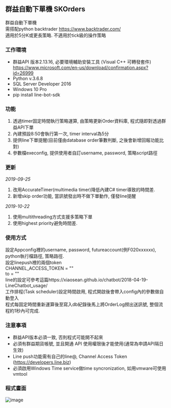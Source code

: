 ## 群益自動下單機 SKOrders 

群益自動下單機 </br>
需搭配python backtrader <https://www.backtrader.com/> </br>
適用於5分K或更長策略. 不適用於tick級的操作策略

### 工作環境
* 群益API 版本2.13.16, 必要環境輔助安裝工具 (Visual C++ 可轉發套件) https://www.microsoft.com/en-us/download/confirmation.aspx?id=26999
* Python v.3.6.8
* SQL Server Developer 2016
* Windows 10 Pro
* pip install line-bot-sdk

### 功能
1. 透過timer固定時間執行策略運算, 由策略更新Order資料庫, 程式隨即對透過群益API下單
2. 內建預設8:50會執行第一次, timer interval為5分
3. 提供line下單提醒(目前僅由database order筆數判斷, 之後會新增回報功能比對)
4. 參數檔execonfig, 提供使用者自訂username, password, 策略script路徑

### 更新
<i>2019-09-25</i>
1. 改用AccurateTimer(multimedia timer)降低內建C# timer導致的時間差.
2. 新增skip order功能, 當訊號發出時不做下單動作, 僅發line提醒</br>

<i>2019-10-22</i>
1. 使用multithreading方式支援多策略下單 
2. 使用highest priority避免時間差.

### 使用方式
設定Appconfig裡的username, password, futureaccount(例F020xxxxxx), python執行檔路徑, 策略路徑.  
設定linepush裡的兩個token  
CHANNEL_ACCESS_TOKEN = ""  
to = ""  
line的設定可參考這篇https://xiaosean.github.io/chatbot/2018-04-19-LineChatbot_usage/  
工作排程(Task scheduler)設定時間啟用, 程式開啟後會帶入config內的參數做自動登入  
程式每固定時間重新運算後至寫入db紀錄後馬上將OrderLog撈出送訊號, 整個流程約1秒內可完成.  

### 注意事項
* 群益API版本必須一致, 否則程式可能開不起來
* 必須有群益期貨帳號, 並且開通 API 使用權限後才能使用(通常為申請API隔日生效)
* Line push功能需有自己的line@, Channel Access Token (https://developers.line.biz)
* 必須啟用Windows Time service做time syncronization, 如用vmware可使用vmtool

### 程式畫面
![image](https://github.com/hanyang0721/SKOrders/blob/master/SKOrder.PNG)

